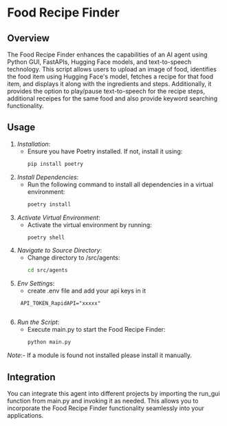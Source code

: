 # Food Recipe Finder

## Overview
The Food Recipe Finder enhances the capabilities of an AI agent using Python GUI, FastAPIs, Hugging Face models, and text-to-speech technology. This script allows users to upload an image of food, identifies the food item using Hugging Face's model, fetches a recipe for that food item, and displays it along with the ingredients and steps. Additionally, it provides the option to play/pause text-to-speech for the recipe steps, additional receipes for the same food and also provide keyword searching functionality.

## Usage
1. *Installation*:
    - Ensure you have Poetry installed. If not, install it using:
        ```bash
        pip install poetry
        
2. *Install Dependencies*:
    - Run the following command to install all dependencies in a virtual environment:
        ```bash
        poetry install
        
3. *Activate Virtual Environment*:
    - Activate the virtual environment by running:
        ```bash
        poetry shell
        
4. *Navigate to Source Directory*:
    - Change directory to /src/agents:
        ```bash
        cd src/agents
5. *Env Settings*:
    - create .env file and add your api keys in it
   ```API_TOKEN_higgingface="xxxxx"
    API_TOKEN_RapidAPI="xxxxx"
    
5. *Run the Script*:
    - Execute main.py to start the Food Recipe Finder:
        ```bash
        python main.py
        
*Note*:- If a module is found not installed please install it manually.
## Integration
You can integrate this agent into different projects by importing the run_gui function from main.py and invoking it as needed. This allows you to incorporate the Food Recipe Finder functionality seamlessly into your applications.
